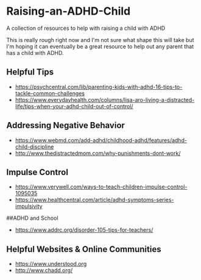 # Raising-an-ADHD-Child
A collection of resources to help with raising a child with ADHD

This is really rough right now and I'm not sure what shape this will take but I'm hoping it can eventually be a great  resource to help out any parent that has a child with ADHD.

## Helpful Tips
* https://psychcentral.com/lib/parenting-kids-with-adhd-16-tips-to-tackle-common-challenges
* https://www.everydayhealth.com/columns/lisa-aro-living-a-distracted-life/tips-when-your-adhd-child-out-of-control/

## Addressing Negative Behavior
* https://www.webmd.com/add-adhd/childhood-adhd/features/adhd-child-discipline
* http://www.thedistractedmom.com/why-punishments-dont-work/

## Impulse Control
* https://www.verywell.com/ways-to-teach-children-impulse-control-1095035
* https://www.healthcentral.com/article/adhd-symptoms-series-impulsivity

##ADHD and School
* https://www.addrc.org/disorder-105-tips-for-teachers/

## Helpful Websites & Online Communities
* https://www.understood.org
* http://www.chadd.org/
